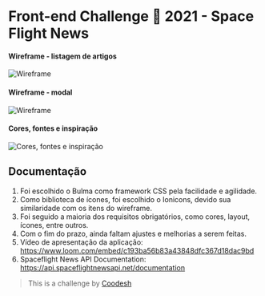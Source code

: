 # Front-end Challenge 🏅 2021 - Space Flight News

#### Wireframe - listagem de artigos

![Wireframe](./img/wireframe.png)

#### Wireframe - modal

![Wireframe](./img/wireframe-modal.png)

#### Cores, fontes e inspiração

![Cores, fontes e inspiração](./img/font-colors.png)

## Documentação

1. Foi escolhido o Bulma como framework CSS pela facilidade e agilidade.
2. Como biblioteca de ícones, foi escolhido o Ionicons, devido sua similaridade com os itens do wireframe.
3. Foi seguido a maioria dos requisitos obrigatórios, como cores, layout, ícones, entre outros.
4. Com o fim do prazo, ainda faltam ajustes e melhorias a serem feitas.
5. Vídeo de apresentação da aplicação: https://www.loom.com/embed/c193ba56b83a43848dfc367d18dac9bd
6. Spaceflight News API Documentation: https://api.spaceflightnewsapi.net/documentation

> This is a challenge by [Coodesh](https://coodesh.com/)
